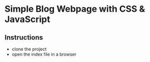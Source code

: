 # Simple Blog Webpage with CSS & JavaScript




## Instructions

* clone the project
* open the index file in a browser
